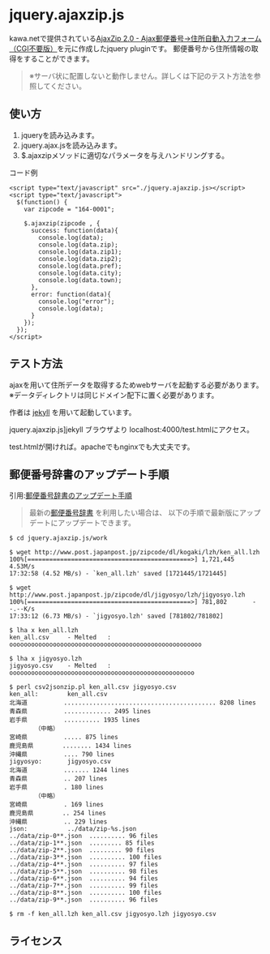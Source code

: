 jquery.ajaxzip.js
=================

kawa.netで提供されている[AjaxZip 2.0 - Ajax郵便番号→住所自動入力フォーム（CGI不要版）]("http://www.kawa.net/works/ajax/ajaxzip2/ajaxzip2.html")を元に作成したjquery pluginです。
郵便番号から住所情報の取得をすることができます。



>※サーバ状に配置しないと動作しません。詳しくは下記のテスト方法を参照してください。



使い方
-----
1. jqueryを読み込みます。
2. jquery.ajax.jsを読み込みます。
3. $.ajaxzipメソッドに適切なパラメータを与えハンドリングする。

コード例

    <script type="text/javascript" src="./jquery.ajaxzip.js></script>
    <script type="text/javascript">
      $(function() {
        var zipcode = "164-0001";

        $.ajaxzip(zipcode , {
          success: function(data){
            console.log(data);
            console.log(data.zip);
            console.log(data.zip1);
            console.log(data.zip2);
            console.log(data.pref);
            console.log(data.city);
            console.log(data.town);
          },
          error: function(data){
            console.log("error");
            console.log(data);
          }
        });
      });
    </script>



テスト方法
----
ajaxを用いて住所データを取得するためwebサーバを起動する必要があります。
※データディレクトリは同じドメイン配下に置く必要があります。

作者は [jekyll](http://jekyllrb.com/) を用いて起動しています。

jquery.ajaxzip.js]jekyll
ブラウザより localhost:4000/test.htmlにアクセス。

test.htmlが開ければ。apacheでもnginxでも大丈夫です。


郵便番号辞書のアップデート手順
----
引用:[郵便番号辞書のアップデート手順]("http://www.kawa.net/works/ajax/ajaxzip2/ajaxzip2.html")
>最新の[郵便番号辞書]("http://www.post.japanpost.jp/zipcode/dl/kogaki.html") を利用したい場合は、 以下の手順で最新版にアップデートにアップデートできます。


    $ cd jquery.ajaxzip.js/work

    $ wget http://www.post.japanpost.jp/zipcode/dl/kogaki/lzh/ken_all.lzh
    100%[=============================================>] 1,721,445      4.53M/s
    17:32:58 (4.52 MB/s) - `ken_all.lzh' saved [1721445/1721445]

    $ wget http://www.post.japanpost.jp/zipcode/dl/jigyosyo/lzh/jigyosyo.lzh
    100%[=============================================>] 781,802       --.--K/s
    17:33:12 (6.73 MB/s) - `jigyosyo.lzh' saved [781802/781802]

    $ lha x ken_all.lzh
    ken_all.csv     - Melted   :  ooooooooooooooooooooooooooooooooooooooooooooooooooooo

    $ lha x jigyosyo.lzh
    jigyosyo.csv    - Melted   :  ooooooooooooooooooooooooooooooooooooooooooooooooooo

    $ perl csv2jsonzip.pl ken_all.csv jigyosyo.csv
    ken_all:        ken_all.csv
    北海道          .......................................... 8208 lines
    青森県          ............. 2495 lines
    岩手県          .......... 1935 lines
           （中略）
    宮崎県          ..... 875 lines
    鹿児島県        ........ 1434 lines
    沖縄県          .... 790 lines
    jigyosyo:       jigyosyo.csv
    北海道          ....... 1244 lines
    青森県          .. 207 lines
    岩手県          . 180 lines
           （中略）
    宮崎県          . 169 lines
    鹿児島県        .. 254 lines
    沖縄県          .. 229 lines
    json:           ../data/zip-%s.json
    ../data/zip-0**.json  .......... 96 files
    ../data/zip-1**.json  ......... 85 files
    ../data/zip-2**.json  ......... 90 files
    ../data/zip-3**.json  .......... 100 files
    ../data/zip-4**.json  .......... 97 files
    ../data/zip-5**.json  .......... 98 files
    ../data/zip-6**.json  .......... 94 files
    ../data/zip-7**.json  .......... 99 files
    ../data/zip-8**.json  .......... 100 files
    ../data/zip-9**.json  .......... 96 files

    $ rm -f ken_all.lzh ken_all.csv jigyosyo.lzh jigyosyo.csv

ライセンス
----
